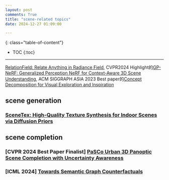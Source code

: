 ```yaml
---
layout: post
comments: True
title: "scene-related topics"
date: 2024-12-27 01:09:00

---
```


<!--more-->

{: class="table-of-content"}
* TOC
{:toc}

---

[RelationField: Relate Anything in Radiance Field](https://relationfield.github.io/), CVPR2024 Highlight的[GP-NeRF: Generalized Perception NeRF for Context-Aware 3D Scene Understanding](https://lifuguan.github.io/gpnerf-pages/), ACM SIGGRAPH ASIA 2023 Best paper的[Concept Decomposition for Visual Exploration and Inspiration](https://inspirationtree.github.io/inspirationtree/)

## scene generation

### [SceneTex: High-Quality Texture Synthesis for Indoor Scenes via Diffusion Priors](https://daveredrum.github.io/SceneTex/)

## scene completion

### \[**CVPR 2024 Best Paper Finalist**\] [PaSCo Urban 3D Panoptic Scene Completion with Uncertainty Awareness](https://astra-vision.github.io/PaSCo/)

### \[**ICML 2024**\] [Towards Semantic Graph Counterfactuals](https://github.com/aggeliki-dimitriou/SGCE)
